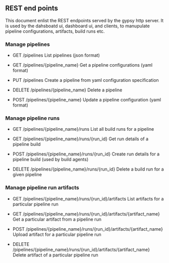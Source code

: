 ## REST end points
 This document enlist the REST endpoints served by the gypsy http
 server. It is used by the dahsboatd ui, dashboard ui, and clients, to
 manupulate pipeline configurations, artifacts, build runs etc.



### Manage pipelines

-	GET /pipelines
  List pipelines (json format)

-	GET /pipelines/{pipeline_name}
  Get a pipeline configurations (yaml format)

-	PUT /pipelines
  Create a pipeline from yaml configuration specification

-	DELETE /pipelines/{pipeline_name}
  Delete a pipeline

-	POST /pipelines/{pipeline_name}
  Update a pipeline configuration (yaml format)

### Manage pipeline runs

-	GET /pipelines/{pipeline_name}/runs
  List all build runs for a pipeline

-	GET /pipelines/{pipeline_name}/runs/{run_id}
  Get run details of a pipeline build

-	POST /pipelines/{pipeline_name}/runs/{run_id}
  Create run details for a pipeline build (used by build agents)

-	DELETE /pipelines/{pipeline_name}/runs/{run_id}
  Delete a build run for a given pipeline
	
### Manage pipeline run artifacts

-	GET /pipelines/{pipeline_name}/runs/{run_id}/artifacts
  List artifacts for a particular pipeline run

-	GET /pipelines/{pipeline_name}/runs/{run_id}/artifacts/{artifact_name}
  Get a particular artifact from a pipeline run

-	POST /pipelines/{pipeline_name}/runs/{run_id}/artifacts/{artifact_name}
  Upload artifact for a particular pipeline run

-	DELETE /pipelines/{pipeline_name}/runs/{run_id}/artifacts/{artifact_name}
  Delete artifact of a particular pipeline run
